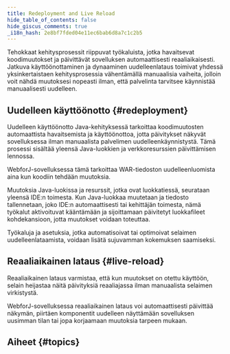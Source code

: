```yaml
---
title: Redeployment and Live Reload
hide_table_of_contents: false
hide_giscus_comments: true
_i18n_hash: 2e8bf7fded04e11ec6bab6d8a7c1c2b5
---
```

Tehokkaat kehitysprosessit riippuvat työkaluista, jotka havaitsevat koodimuutokset ja päivittävät sovelluksen automaattisesti reaaliaikaisesti. Jatkuva käyttöönottaminen ja dynaaminen uudelleenlataus toimivat yhdessä yksinkertaistaen kehitysprosessia vähentämällä manuaalisia vaiheita, jolloin voit nähdä muutoksesi nopeasti ilman, että palvelinta tarvitsee käynnistää manuaalisesti uudelleen.

## Uudelleen käyttöönotto {#redeployment}

Uudelleen käyttöönotto Java-kehityksessä tarkoittaa koodimuutosten automaattista havaitsemista ja käyttöönottoa, jotta päivitykset näkyvät sovelluksessa ilman manuaalista palvelimen uudelleenkäynnistystä. Tämä prosessi sisältää yleensä Java-luokkien ja verkkoresurssien päivittämisen lennossa.

WebforJ-sovelluksessa tämä tarkoittaa WAR-tiedoston uudelleenluomista aina kun koodiin tehdään muutoksia.

Muutoksia Java-luokissa ja resurssit, jotka ovat luokkatiessä, seurataan yleensä IDE:n toimesta. Kun Java-luokkaa muutetaan ja tiedosto tallennetaan, joko IDE:n automaattisesti tai kehittäjän toimesta, nämä työkalut aktivoituvat kääntämään ja sijoittamaan päivitetyt luokkafileet kohdekansioon, jotta muutokset voidaan toteuttaa.

Työkaluja ja asetuksia, jotka automatisoivat tai optimoivat selaimen uudelleenlataamista, voidaan lisätä sujuvamman kokemuksen saamiseksi.

## Reaaliaikainen lataus {#live-reload}

Reaaliaikainen lataus varmistaa, että kun muutokset on otettu käyttöön, selain heijastaa näitä päivityksiä reaaliajassa ilman manuaalista selaimen virkistystä.

WebforJ-sovelluksessa reaaliaikainen lataus voi automaattisesti päivittää näkymän, piirtäen komponentit uudelleen näyttämään sovelluksen uusimman tilan tai jopa korjaamaan muutoksia tarpeen mukaan.

## Aiheet {#topics}

<DocCardList className="topics-section" />
